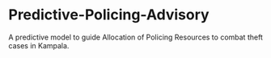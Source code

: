 # Predictive-Policing-Advisory
A predictive model to guide Allocation of Policing Resources to combat theft cases in Kampala.
